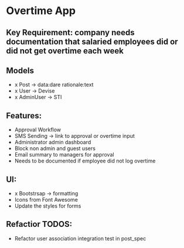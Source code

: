 # Overtime App

## Key Requirement: company needs documentation that salaried employees did or did not get overtime each week

## Models
- x Post -> data:dare rationale:text
- x User -> Devise
- x AdminUser -> STI

## Features:
- Approval Workflow
- SMS Sending -> link to approval or overtime input
- Administrator admin dashboard
- Block non admin and guest users
- Email summary to managers for approval
- Needs to be documented if employee did not log overtime

## UI:
- x Bootstrsap -> formatting
- Icons from Font Awesome
- Update the styles for forms

## Refactior TODOS:
- Refactor user association integration test in post_spec